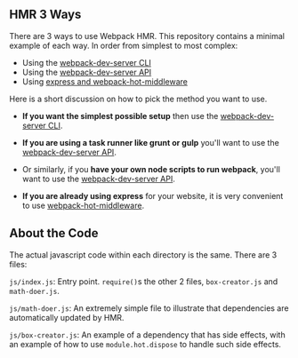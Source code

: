 HMR 3 Ways
---
There are 3 ways to use Webpack HMR. This repository contains a minimal example of each way. In order from simplest to most complex:

* Using the [webpack-dev-server CLI](server-cli)
* Using the [webpack-dev-server API](server-api)
* Using [express and webpack-hot-middleware](middleware)


Here is a short discussion on how to pick the method you want to use.

* **If you want the simplest possible setup** then use the [webpack-dev-server CLI](server-cli).

* **If you are using a task runner like grunt or gulp** you'll want to use the [webpack-dev-server API](server-api).

* Or similarly, if you **have your own node scripts to run webpack**, you'll want to use the [webpack-dev-server API](server-api).

* **If you are already using express** for your website, it is very convenient to use [webpack-hot-middleware](middleware).


About the Code
---
The actual javascript code within each directory is the same. There are 3 files:

`js/index.js`: Entry point. `require()`s the other 2 files, `box-creator.js` and `math-doer.js`.

`js/math-doer.js`: An extremely simple file to illustrate that dependencies are automatically updated by HMR.

`js/box-creator.js`: An example of a dependency that has side effects, with an example of how to use `module.hot.dispose` to handle such side effects.
